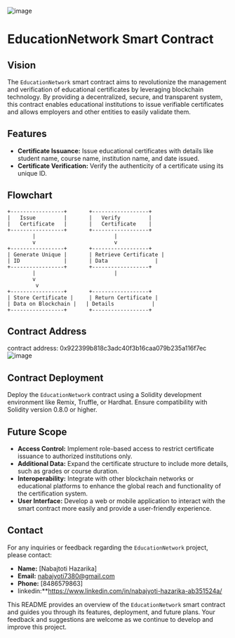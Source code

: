 ![image](https://github.com/user-attachments/assets/8650f072-001b-48b8-900a-a445e32c0264)

# EducationNetwork Smart Contract

## Vision

The `EducationNetwork` smart contract aims to revolutionize the management and verification of educational certificates by leveraging blockchain technology. By providing a decentralized, secure, and transparent system, this contract enables educational institutions to issue verifiable certificates and allows employers and other entities to easily validate them.

## Features

- **Certificate Issuance:** Issue educational certificates with details like student name, course name, institution name, and date issued.
- **Certificate Verification:** Verify the authenticity of a certificate using its unique ID.

## Flowchart

```plaintext
+-----------------+       +------------------+
|   Issue         |       |   Verify         |
|   Certificate   |       |   Certificate    |
+-----------------+       +------------------+
        |                         |
        v                         v
+-----------------+       +------------------+
| Generate Unique |       | Retrieve Certificate |
| ID              |       | Data               |
+-----------------+       +------------------+
        |                         |
        v
         v
+-----------------+       +------------------+
| Store Certificate |     | Return Certificate |
| Data on Blockchain |   | Details            |
+-----------------+       +------------------+
```

## Contract Address

contract address: 0x922399b818c3adc40f3b16caa079b235a116f7ec
![image](https://github.com/user-attachments/assets/b7178fc5-f945-4578-b265-b281782966c4)

## Contract Deployment

Deploy the `EducationNetwork` contract using a Solidity development environment like Remix, Truffle, or Hardhat. Ensure compatibility with Solidity version 0.8.0 or higher.

## Future Scope

- **Access Control:** Implement role-based access to restrict certificate issuance to authorized institutions only.
- **Additional Data:** Expand the certificate structure to include more details, such as grades or course duration.
- **Interoperability:** Integrate with other blockchain networks or educational platforms to enhance the global reach and functionality of the certification system.
- **User Interface:** Develop a web or mobile application to interact with the smart contract more easily and provide a user-friendly experience.

## Contact

For any inquiries or feedback regarding the `EducationNetwork` project, please contact:

- **Name:** [Nabajtoti Hazarika]
- **Email:** nabajyoti7380@gmail.com 
- **Phone:** [8486579863]
- linkedin:**https://www.linkedin.com/in/nabajyoti-hazarika-ab351524a/

This README provides an overview of the `EducationNetwork` smart contract and guides you through its features, deployment, and future plans. Your feedback and suggestions are welcome as we continue to develop and improve this project.
